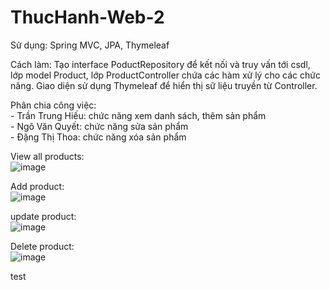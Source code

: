 # ThucHanh-Web-2
Sử dụng: Spring MVC, JPA, Thymeleaf

Cách làm: Tạo interface PoductRepository để kết nối và truy vấn tới csdl, lớp model Product, lớp ProductController chứa các hàm xử lý cho các chức năng. Giao diện sử dụng Thymeleaf để hiển thị sữ liệu truyền từ Controller.


Phân chia công việc: <br>
     - Trần Trung Hiếu: chức năng xem danh sách, thêm sản phẩm <br>
     - Ngô Văn Quyết: chức năng sửa sản phẩm <br>
     - Đặng Thị Thoa: chức năng xóa sản phẩm <br>

View all products: <br>
![image](https://user-images.githubusercontent.com/84428937/168415870-dc4a51a0-a02e-40e1-8e51-de367b30d3ae.png)<br>

Add product: <br>
![image](https://user-images.githubusercontent.com/84428937/168415928-95b34052-5d74-4766-9050-02945a072e88.png) <br>

update product: <br>
![image](https://user-images.githubusercontent.com/84428937/168415992-dd1e5720-bfc2-4913-b710-9903a053e10b.png) <br>
 
 Delete product: <br>
 ![image](https://user-images.githubusercontent.com/84428937/168416018-0021eae2-325a-459b-9462-a78c5aaa8c43.png) <br>

test